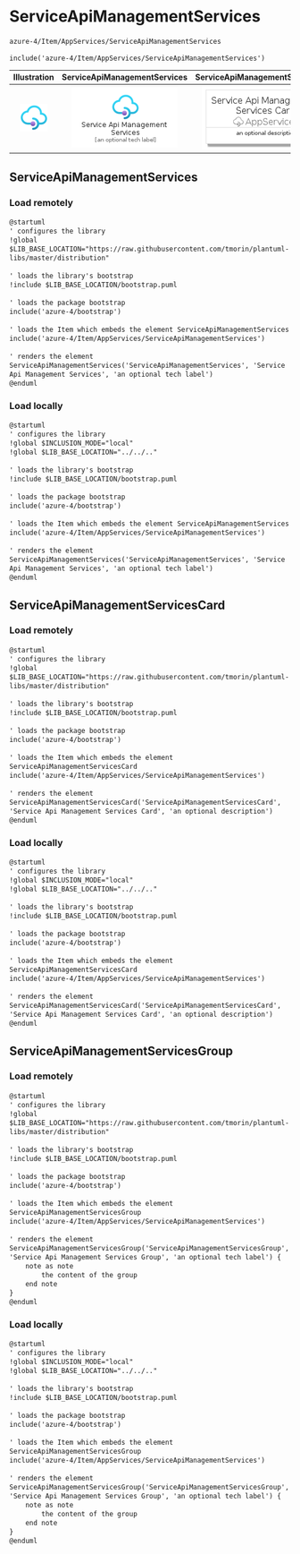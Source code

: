 # ServiceApiManagementServices


```text
azure-4/Item/AppServices/ServiceApiManagementServices
```

```text
include('azure-4/Item/AppServices/ServiceApiManagementServices')
```



| Illustration | ServiceApiManagementServices | ServiceApiManagementServicesCard | ServiceApiManagementServicesGroup |
| :---: | :---: | :---: | :---: |
| ![illustration for Illustration](../../../azure-4/Item/AppServices/ServiceApiManagementServices.png) | ![illustration for ServiceApiManagementServices](../../../azure-4/Item/AppServices/ServiceApiManagementServices.Local.png) | ![illustration for ServiceApiManagementServicesCard](../../../azure-4/Item/AppServices/ServiceApiManagementServicesCard.Local.png) | ![illustration for ServiceApiManagementServicesGroup](../../../azure-4/Item/AppServices/ServiceApiManagementServicesGroup.Local.png) |




## ServiceApiManagementServices

### Load remotely
```plantuml
@startuml
' configures the library
!global $LIB_BASE_LOCATION="https://raw.githubusercontent.com/tmorin/plantuml-libs/master/distribution"

' loads the library's bootstrap
!include $LIB_BASE_LOCATION/bootstrap.puml

' loads the package bootstrap
include('azure-4/bootstrap')

' loads the Item which embeds the element ServiceApiManagementServices
include('azure-4/Item/AppServices/ServiceApiManagementServices')

' renders the element
ServiceApiManagementServices('ServiceApiManagementServices', 'Service Api Management Services', 'an optional tech label')
@enduml
```

### Load locally
```plantuml
@startuml
' configures the library
!global $INCLUSION_MODE="local"
!global $LIB_BASE_LOCATION="../../.."

' loads the library's bootstrap
!include $LIB_BASE_LOCATION/bootstrap.puml

' loads the package bootstrap
include('azure-4/bootstrap')

' loads the Item which embeds the element ServiceApiManagementServices
include('azure-4/Item/AppServices/ServiceApiManagementServices')

' renders the element
ServiceApiManagementServices('ServiceApiManagementServices', 'Service Api Management Services', 'an optional tech label')
@enduml
```

## ServiceApiManagementServicesCard

### Load remotely
```plantuml
@startuml
' configures the library
!global $LIB_BASE_LOCATION="https://raw.githubusercontent.com/tmorin/plantuml-libs/master/distribution"

' loads the library's bootstrap
!include $LIB_BASE_LOCATION/bootstrap.puml

' loads the package bootstrap
include('azure-4/bootstrap')

' loads the Item which embeds the element ServiceApiManagementServicesCard
include('azure-4/Item/AppServices/ServiceApiManagementServices')

' renders the element
ServiceApiManagementServicesCard('ServiceApiManagementServicesCard', 'Service Api Management Services Card', 'an optional description')
@enduml
```

### Load locally
```plantuml
@startuml
' configures the library
!global $INCLUSION_MODE="local"
!global $LIB_BASE_LOCATION="../../.."

' loads the library's bootstrap
!include $LIB_BASE_LOCATION/bootstrap.puml

' loads the package bootstrap
include('azure-4/bootstrap')

' loads the Item which embeds the element ServiceApiManagementServicesCard
include('azure-4/Item/AppServices/ServiceApiManagementServices')

' renders the element
ServiceApiManagementServicesCard('ServiceApiManagementServicesCard', 'Service Api Management Services Card', 'an optional description')
@enduml
```

## ServiceApiManagementServicesGroup

### Load remotely
```plantuml
@startuml
' configures the library
!global $LIB_BASE_LOCATION="https://raw.githubusercontent.com/tmorin/plantuml-libs/master/distribution"

' loads the library's bootstrap
!include $LIB_BASE_LOCATION/bootstrap.puml

' loads the package bootstrap
include('azure-4/bootstrap')

' loads the Item which embeds the element ServiceApiManagementServicesGroup
include('azure-4/Item/AppServices/ServiceApiManagementServices')

' renders the element
ServiceApiManagementServicesGroup('ServiceApiManagementServicesGroup', 'Service Api Management Services Group', 'an optional tech label') {
    note as note
        the content of the group
    end note
}
@enduml
```

### Load locally
```plantuml
@startuml
' configures the library
!global $INCLUSION_MODE="local"
!global $LIB_BASE_LOCATION="../../.."

' loads the library's bootstrap
!include $LIB_BASE_LOCATION/bootstrap.puml

' loads the package bootstrap
include('azure-4/bootstrap')

' loads the Item which embeds the element ServiceApiManagementServicesGroup
include('azure-4/Item/AppServices/ServiceApiManagementServices')

' renders the element
ServiceApiManagementServicesGroup('ServiceApiManagementServicesGroup', 'Service Api Management Services Group', 'an optional tech label') {
    note as note
        the content of the group
    end note
}
@enduml
```

